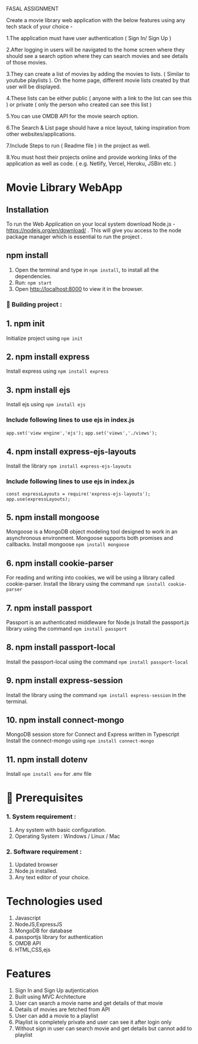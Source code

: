 FASAL ASSIGNMENT

Create a movie library web application with the below features using any tech stack of your choice -

1.The application must have user authentication ( Sign In/ Sign Up )

2.After logging in users will be navigated to the home screen where they should see a search option where they can search movies and see details of those movies.

3.They can create a list of movies by adding the movies to lists. ( Similar to youtube playlists ). On the home page, different movie lists created by that user will be displayed.

4.These lists can be either public ( anyone with a link to the list can see this ) or private ( only the person who created can see this list )

5.You can use OMDB API for the movie search option.

6.The Search & List page should have a nice layout, taking inspiration from other websites/applications.

7.Include Steps to run ( Readme file ) in the project as well.

8.You must host their projects online and provide working links of the application as well as code. ( e.g. Netlify, Vercel, Heroku, JSBin etc. )

# Movie Library WebApp
## Installation

To run the Web Application on your local system download Node.js - https://nodejs.org/en/download/ . This will give you access to the node package manager which is essential to run the project .

## npm install
1. Open the terminal and type in `npm install`, to install all the dependencies.
2. Run: `npm start`
3. Open [http://localhost:8000](http://localhost:8000) to view it in the browser.

### 🚩 Building project :
## 1. npm init
Initialize project using `npm init`

## 2. npm install express
Install express using `npm install express`

## 3. npm install ejs
Install ejs using `npm install ejs`
### Include following lines to use ejs in index.js
`app.set('view engine','ejs');`
`app.set('views','./views');`

## 4. npm install express-ejs-layouts
Install the library `npm install express-ejs-layouts`
### Include following lines to use ejs in index.js
`const expressLayouts = require('express-ejs-layouts');`
`app.use(expressLayouts);`

## 5. npm install mongoose
Mongoose is a MongoDB object modeling tool designed to work in an asynchronous environment. Mongoose supports both promises and callbacks.
Install mongoose `npm install mongoose`

## 6. npm install cookie-parser
For reading and writing into cookies, we will be using a library called cookie-parser.
Install the library using the command `npm install cookie-parser`

## 7. npm install passport
Passport is an authenticated middleware for Node.js
Install the passport.js library using the command `npm install passport`

## 8. npm install passport-local
Install the passport-local using the command `npm install passport-local`

## 9. npm install express-session
Install the library using the command `npm install express-session` in the terminal.

## 10. npm install connect-mongo
MongoDB session store for Connect and Express written in Typescript
Install the connect-mongo using `npm install connect-mongo`

## 11. npm install dotenv
Install `npm install env` for .env file

# 📌 Prerequisites

###  1. System requirement :

1. Any system with basic configuration.
2. Operating System : Windows / Linux / Mac

###  2. Software requirement :
1. Updated browser
2. Node.js installed.
3. Any text editor of your choice.

# Technologies  used

1. Javascript
2. NodeJS,ExpressJS
3. MongoDB for database
4. passportjs library for authentication
5. OMDB API
6. HTML,CSS,ejs

# Features 
  
1. Sign In and Sign Up autjentication
2. Built using MVC Architecture
3. User can search a movie name and get details of that movie
4. Details of movies are fetched from API
5. User can add a movie to a playlist
6. Playlist is completely private and user can see it after login only
7. Without sign in user can search movie and get details but cannot add to playlist

